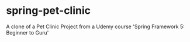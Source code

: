 # spring-pet-clinic
A clone of a Pet Clinic Project from a Udemy course 'Spring Framework 5: Beginner to Guru'
